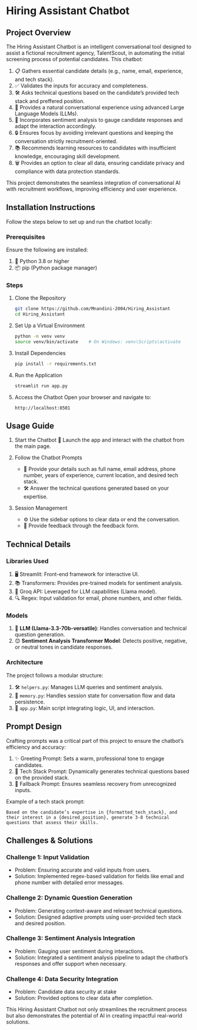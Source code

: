 # Hiring Assistant Chatbot

## Project Overview
The Hiring Assistant Chatbot is an intelligent conversational tool designed to assist a fictional recruitment agency, TalentScout, in automating the initial screening process of potential candidates. This chatbot:

1. 📋 Gathers essential candidate details (e.g., name, email, experience, and tech stack).
2. ✅ Validates the inputs for accuracy and completeness.
3. 🛠️ Asks technical questions based on the candidate’s provided tech stack and preffered position.
4. 🤖 Provides a natural conversational experience using advanced Large Language Models (LLMs).
5. 🧠 Incorporates sentiment analysis to gauge candidate responses and adapt the interaction accordingly.
6. 🔒 Ensures focus by avoiding irrelevant questions and keeping the conversation strictly recruitment-oriented.
7. 📚 Recommends learning resources to candidates with insufficient knowledge, encouraging skill development.
8. 🗑️ Provides an option to clear all data, ensuring candidate privacy and compliance with data protection standards.

This project demonstrates the seamless integration of conversational AI with recruitment workflows, improving efficiency and user experience.

## Installation Instructions
Follow the steps below to set up and run the chatbot locally:

### Prerequisites
Ensure the following are installed:
1. 🐍 Python 3.8 or higher
2. 📦 pip (Python package manager)

### Steps
1. Clone the Repository
   ```bash
   git clone https://github.com/Mnandini-2004/Hiring_Assistant
   cd Hiring_Assistant
   ```

2. Set Up a Virtual Environment
   ```bash
   python -m venv venv
   source venv/bin/activate    # On Windows: venv\Scripts\activate
   ```

3. Install Dependencies
   ```bash
   pip install -r requirements.txt
   ```

4. Run the Application
   ```bash
   streamlit run app.py
   ```

5. Access the Chatbot
   Open your browser and navigate to:
   ```
   http://localhost:8501
   ```


## Usage Guide

1. Start the Chatbot
   🚀 Launch the app and interact with the chatbot from the main page.

2. Follow the Chatbot Prompts
   - 📄 Provide your details such as full name, email address, phone number, years of experience, current location, and desired tech stack.
   - 🛠️ Answer the technical questions generated based on your expertise.

3. Session Management
   - ⚙️ Use the sidebar options to clear data or end the conversation.
   - 💬 Provide feedback through the feedback form.


## Technical Details

### Libraries Used
1. 🖥️ Streamlit: Front-end framework for interactive UI.
2. 📚 Transformers: Provides pre-trained models for sentiment analysis.
3. 🤖 Groq API: Leveraged for LLM capabilities (Llama model).
4. 🔍 Regex: Input validation for email, phone numbers, and other fields.

### Models
1. 🧠 **LLM (Llama-3.3-70b-versatile)**: Handles conversation and technical question generation.
2. 😊 **Sentiment Analysis Transformer Model**: Detects positive, negative, or neutral tones in candidate responses.

### Architecture
The project follows a modular structure:
1. 🛠️ `helpers.py`: Manages LLM queries and sentiment analysis.
2. 💾 `memory.py`: Handles session state for conversation flow and data persistence.
3. 🚀 `app.py`: Main script integrating logic, UI, and interaction.


## Prompt Design
Crafting prompts was a critical part of this project to ensure the chatbot’s efficiency and accuracy:

1. ✨ Greeting Prompt: Sets a warm, professional tone to engage candidates.
2. 📜 Tech Stack Prompt: Dynamically generates technical questions based on the provided stack.
3. 🔄 Fallback Prompt: Ensures seamless recovery from unrecognized inputs.

Example of a tech stack prompt:
```
Based on the candidate’s expertise in {formatted_tech_stack}, and their interest in a {desired_position}, generate 3-8 technical questions that assess their skills.
```


## Challenges & Solutions

### Challenge 1: Input Validation
- Problem: Ensuring accurate and valid inputs from users.
- Solution: Implemented regex-based validation for fields like email and phone number with detailed error messages.

### Challenge 2: Dynamic Question Generation
- Problem: Generating context-aware and relevant technical questions.
- Solution: Designed adaptive prompts using user-provided tech stack and desired position.

### Challenge 3: Sentiment Analysis Integration
- Problem: Gauging user sentiment during interactions.
- Solution: Integrated a sentiment analysis pipeline to adapt the chatbot’s responses and offer support when necessary.

### Challenge 4: Data Security Integration
- Problem: Candidate data security at stake
- Solution: Provided options to clear data after completion.


This Hiring Assistant Chatbot not only streamlines the recruitment process but also demonstrates the potential of AI in creating impactful real-world solutions.

